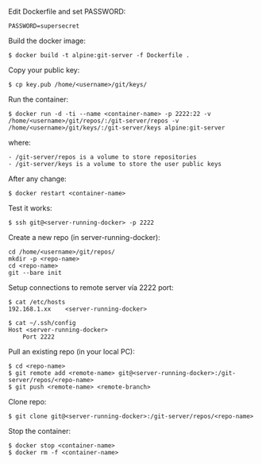 Edit Dockerfile and set PASSWORD:

    PASSWORD=supersecret


Build the docker image:

    $ docker build -t alpine:git-server -f Dockerfile .


Copy your public key:

    $ cp key.pub /home/<username>/git/keys/


Run the container:

    $ docker run -d -ti --name <container-name> -p 2222:22 -v /home/<username>/git/repos/:/git-server/repos -v /home/<username>/git/keys/:/git-server/keys alpine:git-server

where:

    - /git-server/repos is a volume to store repositories
    - /git-server/keys is a volume to store the user public keys


After any change:

    $ docker restart <container-name>


Test it works:

    $ ssh git@<server-running-docker> -p 2222


Create a new repo (in server-running-docker):

    cd /home/<username>/git/repos/
    mkdir -p <repo-name>
    cd <repo-name>
    git --bare init



Setup connections to remote server vía 2222 port:

    $ cat /etc/hosts
    192.168.1.xx 	<server-running-docker>

    $ cat ~/.ssh/config
    Host <server-running-docker>
        Port 2222

    

Pull an existing repo (in your local PC):

    $ cd <repo-name>
    $ git remote add <remote-name> git@<server-running-docker>:/git-server/repos/<repo-name>
    $ git push <remote-name> <remote-branch>


Clone repo:

    $ git clone git@<server-running-docker>:/git-server/repos/<repo-name>



Stop the container:

    $ docker stop <container-name>
    $ docker rm -f <container-name>


